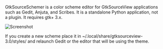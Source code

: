 
GtkSourceSchemer is a color scheme editor for GtkSourceView applications such as Gedit, Anjuta, and Scribes. It is a standalone Python application, not a plugin. It requires gtk+ 3.x.

![Screenshot](http://foodnotblogs.com/jono/gss_screenshot_osx.png)

If you create a new scheme place it in ~/.local/share/gtksourceview-3.0/styles/ and relaunch Gedit or the editor that will be using the theme.
